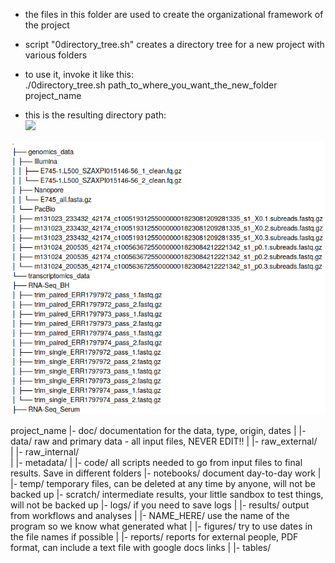 - the files in this folder are used to create the organizational framework of the project  
  
- script "0directory_tree.sh" creates a directory tree for a new project with various folders   
- to use it, invoke it like this:   
./0directory_tree.sh path_to_where_you_want_the_new_folder project_name  
  
- this is the resulting directory path:  
![](./images/organiz_dir_tree.png) 

![GitHub Logo](https://github.com/FerallOut/2020.03_GenomeAnalysisCourse/blob/master/notebooks/images/long_data_dir_tree1.png)

project_name
|- doc/            		documentation for the data, type, origin, dates
|
|- data/			raw and primary data - all input files, NEVER EDIT!!
|  |- raw_external/			
|  |- raw_internal/		
|  |- metadata/
|
|- code/			all scripts needed to go from input files to final results. Save in different folders
|- notebooks/			document day-to-day work
|
|- temp/			temporary files, can be deleted at any time by anyone, will not be backed up
|- scratch/			intermediate results, your little sandbox to test things, will not be backed up
|- logs/			if you need to save logs
|
|- results/       		output from workflows and analyses
|  |- NAME_HERE/		use the name of the program so we know what generated what
|  |- figures/			try to use dates in the file names if possible
|  |- reports/			reports for external people, PDF format, can include a text file with google docs links
|  |- tables/
  

